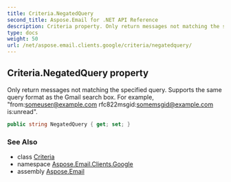 ```yaml
---
title: Criteria.NegatedQuery
second_title: Aspose.Email for .NET API Reference
description: Criteria property. Only return messages not matching the specified query. Supports the same query format as the Gmail search box. For example fromsomeuserexample.com rfc822msgidsomemsgidexample.com isunread
type: docs
weight: 50
url: /net/aspose.email.clients.google/criteria/negatedquery/
---
```

## Criteria.NegatedQuery property

Only return messages not matching the specified query. Supports the same query format as the Gmail search box. For example, "from:someuser@example.com rfc822msgid:somemsgid@example.com is:unread".

```csharp
public string NegatedQuery { get; set; }
```

### See Also

* class [Criteria](../)
* namespace [Aspose.Email.Clients.Google](../../criteria/)
* assembly [Aspose.Email](../../../)


